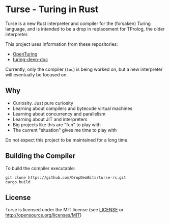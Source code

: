 # Turse - Turing in Rust

Turse is a new Rust interpreter and compiler for the (forsaken) Turing language, and is
intended to be a drop in replacement for TProlog, the older interpreter.

This project uses information from these repositories:

* [OpenTuring](https://github.com/Open-Turing-Project/OpenTuring)
* [turing-deep-doc](https://github.com/DropDemBits/turing-deep-doc)

Currently, only the compiler (`toc`) is being worked on, but a new interpreter will eventually be focused on.

## Why

* Curiosity. Just pure curiosity
* Learning about compilers and bytecode virtual machines
* Learning about concurrency and parallelism
* Learning about JIT and interpreters
* Big projects like this are "fun" to play with
* The current "situation" gives me time to play with

Do not expect this project to be maintained for a long time.

## Building the Compiler

To build the compiler executable:

```shell
git clone https://github.com/DropDemBits/turse-rs.git
cargo build
```

## License

Turse is licensed under the MIT license (see [LICENSE](LICENSE) or http://opensource.org/licenses/MIT)
